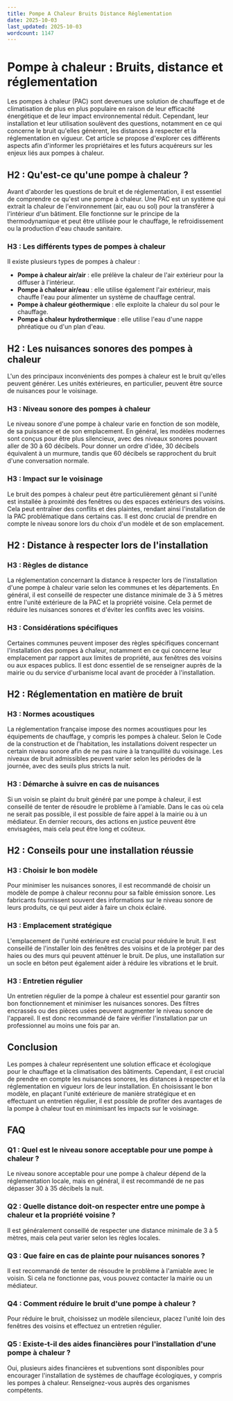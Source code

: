 ```yaml
---
title: Pompe A Chaleur Bruits Distance Réglementation
date: 2025-10-03
last_updated: 2025-10-03
wordcount: 1147
---
```


# Pompe à chaleur : Bruits, distance et réglementation

Les pompes à chaleur (PAC) sont devenues une solution de chauffage et de climatisation de plus en plus populaire en raison de leur efficacité énergétique et de leur impact environnemental réduit. Cependant, leur installation et leur utilisation soulèvent des questions, notamment en ce qui concerne le bruit qu'elles génèrent, les distances à respecter et la réglementation en vigueur. Cet article se propose d'explorer ces différents aspects afin d'informer les propriétaires et les futurs acquéreurs sur les enjeux liés aux pompes à chaleur.

## H2 : Qu'est-ce qu'une pompe à chaleur ?

Avant d'aborder les questions de bruit et de réglementation, il est essentiel de comprendre ce qu'est une pompe à chaleur. Une PAC est un système qui extrait la chaleur de l'environnement (air, eau ou sol) pour la transférer à l'intérieur d'un bâtiment. Elle fonctionne sur le principe de la thermodynamique et peut être utilisée pour le chauffage, le refroidissement ou la production d'eau chaude sanitaire.

### H3 : Les différents types de pompes à chaleur

Il existe plusieurs types de pompes à chaleur :

- **Pompe à chaleur air/air** : elle prélève la chaleur de l'air extérieur pour la diffuser à l'intérieur.
- **Pompe à chaleur air/eau** : elle utilise également l'air extérieur, mais chauffe l'eau pour alimenter un système de chauffage central.
- **Pompe à chaleur géothermique** : elle exploite la chaleur du sol pour le chauffage.
- **Pompe à chaleur hydrothermique** : elle utilise l'eau d'une nappe phréatique ou d'un plan d'eau.

## H2 : Les nuisances sonores des pompes à chaleur

L'un des principaux inconvénients des pompes à chaleur est le bruit qu'elles peuvent générer. Les unités extérieures, en particulier, peuvent être source de nuisances pour le voisinage.

### H3 : Niveau sonore des pompes à chaleur

Le niveau sonore d'une pompe à chaleur varie en fonction de son modèle, de sa puissance et de son emplacement. En général, les modèles modernes sont conçus pour être plus silencieux, avec des niveaux sonores pouvant aller de 30 à 60 décibels. Pour donner un ordre d'idée, 30 décibels équivalent à un murmure, tandis que 60 décibels se rapprochent du bruit d'une conversation normale.

### H3 : Impact sur le voisinage

Le bruit des pompes à chaleur peut être particulièrement gênant si l'unité est installée à proximité des fenêtres ou des espaces extérieurs des voisins. Cela peut entraîner des conflits et des plaintes, rendant ainsi l'installation de la PAC problématique dans certains cas. Il est donc crucial de prendre en compte le niveau sonore lors du choix d'un modèle et de son emplacement.

## H2 : Distance à respecter lors de l'installation

### H3 : Règles de distance

La réglementation concernant la distance à respecter lors de l'installation d'une pompe à chaleur varie selon les communes et les départements. En général, il est conseillé de respecter une distance minimale de 3 à 5 mètres entre l'unité extérieure de la PAC et la propriété voisine. Cela permet de réduire les nuisances sonores et d'éviter les conflits avec les voisins.

### H3 : Considérations spécifiques

Certaines communes peuvent imposer des règles spécifiques concernant l'installation des pompes à chaleur, notamment en ce qui concerne leur emplacement par rapport aux limites de propriété, aux fenêtres des voisins ou aux espaces publics. Il est donc essentiel de se renseigner auprès de la mairie ou du service d'urbanisme local avant de procéder à l'installation.

## H2 : Réglementation en matière de bruit

### H3 : Normes acoustiques

La réglementation française impose des normes acoustiques pour les équipements de chauffage, y compris les pompes à chaleur. Selon le Code de la construction et de l'habitation, les installations doivent respecter un certain niveau sonore afin de ne pas nuire à la tranquillité du voisinage. Les niveaux de bruit admissibles peuvent varier selon les périodes de la journée, avec des seuils plus stricts la nuit.

### H3 : Démarche à suivre en cas de nuisances

Si un voisin se plaint du bruit généré par une pompe à chaleur, il est conseillé de tenter de résoudre le problème à l'amiable. Dans le cas où cela ne serait pas possible, il est possible de faire appel à la mairie ou à un médiateur. En dernier recours, des actions en justice peuvent être envisagées, mais cela peut être long et coûteux.

## H2 : Conseils pour une installation réussie

### H3 : Choisir le bon modèle

Pour minimiser les nuisances sonores, il est recommandé de choisir un modèle de pompe à chaleur reconnu pour sa faible émission sonore. Les fabricants fournissent souvent des informations sur le niveau sonore de leurs produits, ce qui peut aider à faire un choix éclairé.

### H3 : Emplacement stratégique

L'emplacement de l'unité extérieure est crucial pour réduire le bruit. Il est conseillé de l'installer loin des fenêtres des voisins et de la protéger par des haies ou des murs qui peuvent atténuer le bruit. De plus, une installation sur un socle en béton peut également aider à réduire les vibrations et le bruit.

### H3 : Entretien régulier

Un entretien régulier de la pompe à chaleur est essentiel pour garantir son bon fonctionnement et minimiser les nuisances sonores. Des filtres encrassés ou des pièces usées peuvent augmenter le niveau sonore de l'appareil. Il est donc recommandé de faire vérifier l'installation par un professionnel au moins une fois par an.

## Conclusion

Les pompes à chaleur représentent une solution efficace et écologique pour le chauffage et la climatisation des bâtiments. Cependant, il est crucial de prendre en compte les nuisances sonores, les distances à respecter et la réglementation en vigueur lors de leur installation. En choisissant le bon modèle, en plaçant l'unité extérieure de manière stratégique et en effectuant un entretien régulier, il est possible de profiter des avantages de la pompe à chaleur tout en minimisant les impacts sur le voisinage.

## FAQ

### Q1 : Quel est le niveau sonore acceptable pour une pompe à chaleur ?

Le niveau sonore acceptable pour une pompe à chaleur dépend de la réglementation locale, mais en général, il est recommandé de ne pas dépasser 30 à 35 décibels la nuit.

### Q2 : Quelle distance doit-on respecter entre une pompe à chaleur et la propriété voisine ?

Il est généralement conseillé de respecter une distance minimale de 3 à 5 mètres, mais cela peut varier selon les règles locales.

### Q3 : Que faire en cas de plainte pour nuisances sonores ?

Il est recommandé de tenter de résoudre le problème à l'amiable avec le voisin. Si cela ne fonctionne pas, vous pouvez contacter la mairie ou un médiateur.

### Q4 : Comment réduire le bruit d'une pompe à chaleur ?

Pour réduire le bruit, choisissez un modèle silencieux, placez l'unité loin des fenêtres des voisins et effectuez un entretien régulier.

### Q5 : Existe-t-il des aides financières pour l'installation d'une pompe à chaleur ?

Oui, plusieurs aides financières et subventions sont disponibles pour encourager l'installation de systèmes de chauffage écologiques, y compris les pompes à chaleur. Renseignez-vous auprès des organismes compétents.